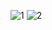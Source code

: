 ![1](https://github.com/user-attachments/assets/7c711eeb-9aa9-4d79-b72c-dc3c2b925919)
![2](https://github.com/user-attachments/assets/12baa68d-0cbf-4cd6-89d4-167ac307e6ca)


